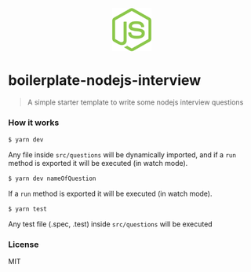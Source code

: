 <div align="center">
  <img width="80" src="/.github/logo.svg" />
</div>

# boilerplate-nodejs-interview

> A simple starter template to write some nodejs interview questions

### How it works

```sh
$ yarn dev
```

Any file inside `src/questions` will be dynamically imported, and if a `run` method is exported it will be executed (in watch mode).


```sh
$ yarn dev nameOfQuestion
```

If a `run` method is exported it will be executed (in watch mode).

```sh
$ yarn test
```

Any test file (.spec, .test) inside `src/questions` will be executed

### License

MIT
